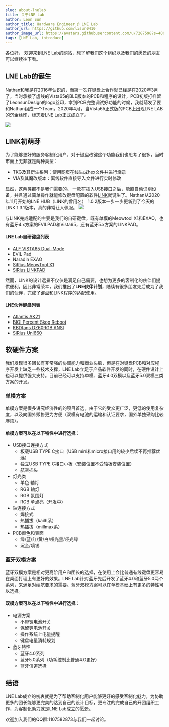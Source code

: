 ```yaml
---
slug: about-lnelab
title: 关于LNE Lab
author: Leon Sun
author_title: Hardware Engineer @ LNE Lab
author_url: https://github.com/lisun0410
author_image_url: https://avatars.githubusercontent.com/u/7287598?s=400&v=4
tags: [LNE Lab, introduce]
---
```


各位好，
欢迎来到LNE Lab的网站，想了解我们这个组织以及我们的愿景的朋友可以继续往下看。
## LNE Lab的诞生
Nathan和我是在2016年认识的，而第一次在键盘上合作就已经是在2020年3月了，当时承接了虚线的Vista65的BLE版本的PCB和程序的设计，PCB初版打样留了LeonsunDesign的logo丝印，拿到PCB完整调试好功能的时候，我就萌发了要和Nathan组成一个Team。2020年4月，当Vista65正式版的PCB上出现LNE LAB的沉金丝印，标志着LNE Lab正式成立了。

<img src="/img/V65_logo.JPG" />

## LINK初萌芽

为了能够更好的服务客制化用户，对于键盘改键这个功能我们也思考了很多，当时市面上无非就是两种类型：
- TKG及其衍生系列：使用网页在线生成hex文件并进行烧录
- VIA及其魔改版本：离线软件直接导入文件进行实时修改

显然，这两类都不是我们需要的。
一款在插入USB接口之后，能直自动识别设备，并且通过简单操作就能修改键盘配置的软件[LINK](https://github.com/ln-org/lne_link)就诞生了。Nathan从2020年11月开始的LNE HUB（LINK的曾用名） 1.0.2版本一步一步更新到了今天的LINK 1.3.1版本，真的非常让人佩服。
<img src="/img/lighting_en.png"/>

与LINK完成适配的主要是我们的自研键盘，既有单模的Meowtool X1和EXAO，也有蓝牙4.x方案的EVILPAD和Vista65，还有蓝牙5.x方案的LINKPAD。

#### LNE Lab自研键盘列表
- [ALF VISTA65 Dual-Mode](https://www.zfrontier.com/app/eqp/nPA5rJDV172R)
- EVIL Pad
- Naradin EXAO
- [SiRius MeowTool X1](https://www.zfrontier.com/app/eqp/pkjVK5oPDzZR)
- [SiRius LINKPAD](https://www.zfrontier.com/app/eqp/pO881j49aBE0)

然而，LINK的设计远景不仅仅是满足自己需要，也想为更多的客制化的伙伴们提供便利，因此非常荣幸，我们推出了**LNE伙伴计划**，陆续有很多朋友先后成为了我们的伙伴，完成了键盘和LINK程序的适配使用。

#### LNE伙伴键盘列表
- [Atlantis AK21](https://www.zfrontier.com/app/flow/40bOYxwr0Jqo)
- [BIOI Percent Skog Reboot](https://www.zfrontier.com/app/eqp/RKyxYJ69ygz0)
- [KBDfans DZ60RGB ANSI](https://www.zfrontier.com/app/eqp/RAjVwNPmGq9p)
- [SiRius Uni660](https://www.zfrontier.com/app/eqp/0jW73G5w4Nwn)


## 软硬件方案

我们发现很多团长有非常强的协调能力和商业头脑，但是在对键盘PCB和对应程序开发上缺乏一些技术支撑，LNE Lab立足于产品软件开发的同时，在硬件设计上也可以提供强大支持。目前已经可以支持单模、蓝牙4.0双模以及蓝牙5.0双模三类方案的开发。

### 单模方案

单模方案是很多讲究经济性的的项目首选，由于它的受众更广泛，更低的使用复杂度，以及向国外贩售更为方便（双模有电池的运输和认证要求，国外单独采购比较麻烦）。

#### 单模方案可以在以下特性中进行选择：
- USB接口连接方式
  - 板载USB TYPE C接口（USB mini和micro接口用的较少后续不再推荐优选）
  - 独立USB TYPE C接口小板（安装位置不受轴板安装位置）
  - 航空插头
- 灯光类
  - 单色 轴灯
  - RGB 轴灯
  - RGB 氛围灯
  - RGB 单点亮（开发中）
- 轴连接方式
  - 焊接式
  - 热插拔（kailh系）
  - 热插拔（millmax系）
- PCB颜色和表面
  - 绿/蓝/红/黄/白/哑光黑/哑光绿
  - 沉金/喷锡

### 蓝牙双模方案

蓝牙双模方案是相对更高阶用户和团长的选择，在使用上会比普通有线键盘更容易在桌面打理上有更好的效果。LNE Lab针对蓝牙先后开发了蓝牙4.0和蓝牙5.0两个系列，来满足对续航要求的需要。蓝牙双模方案可以在单模基础上有更多的特性可以选择。

#### 双模方案可以在以下特性中进行选择：
- 电源方案
  - 不带锂电池开关
  - 保留锂电池开关
  - 操作系统上电量提醒
  - 键盘电量消耗规划
- 蓝牙特性
  - 蓝牙4.0系列
  - 蓝牙5.0系列（功耗控制比普通4.0更好）
  - 蓝牙信道选择


## 结语
LNE Lab成立的初衷就是为了帮助客制化用户能够更好的感受客制化魅力，为协助更多的团长能够更完美的达到自己的设计目标，更专注的完成自己的开团组织工作，为客制化助力就是LNE Lab成立的愿景。

欢迎加入我们的QQ群:1107582873与我们一起讨论。


